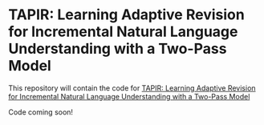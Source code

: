 # TAPIR: Learning Adaptive Revision for Incremental Natural Language Understanding with a Two-Pass Model

This repository will contain the code for [TAPIR: Learning Adaptive Revision for Incremental Natural Language Understanding with a Two-Pass Model](https://arxiv.org/abs/2305.10845)

Code coming soon!
